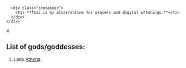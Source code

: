 <svg fill="none" viewBox="0 0 600 300" width="600" height="300" xmlns="http://www.w3.org/2000/svg">
  <foreignObject width="100%" height="100%">
    <div xmlns="http://www.w3.org/1999/xhtml">
      <style>
        .container {
          display: flex;
          width: 100%;
          height: 300px;
          background-color:  ;
          color: black;
        }
      </style>

      <div class="container">
        <h1> **This is my altar/shrine for prayers and digital offerings.**</h1>
      </div>
    </div>
  </foreignObject>
</svg>#


## List of gods/goddesses:
1. Lady [Athena](https://analtartothegods.github.io/Athena).
